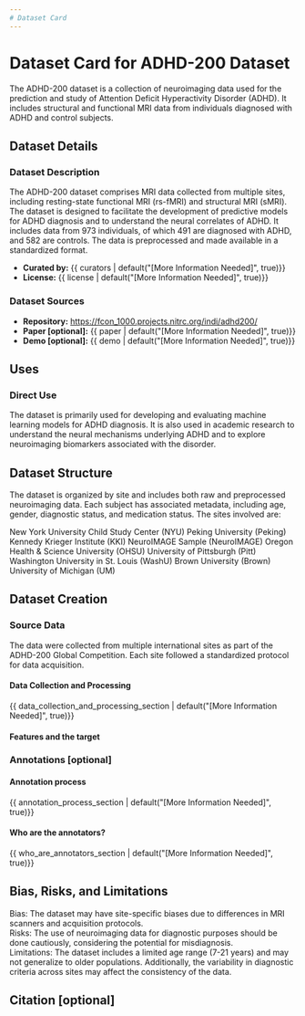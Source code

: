 ```yaml
---
# Dataset Card
---
```


# Dataset Card for ADHD-200 Dataset

The ADHD-200 dataset is a collection of neuroimaging data used for the prediction and study of Attention Deficit Hyperactivity Disorder (ADHD). It includes structural and functional MRI data from individuals diagnosed with ADHD and control subjects.

## Dataset Details

### Dataset Description

The ADHD-200 dataset comprises MRI data collected from multiple sites, including resting-state functional MRI (rs-fMRI) and structural MRI (sMRI). The dataset is designed to facilitate the development of predictive models for ADHD diagnosis and to understand the neural correlates of ADHD. It includes data from 973 individuals, of which 491 are diagnosed with ADHD, and 582 are controls. The data is preprocessed and made available in a standardized format.

- **Curated by:** {{ curators | default("[More Information Needed]", true)}}
- **License:** {{ license | default("[More Information Needed]", true)}}

### Dataset Sources 

<!-- Provide the basic links for the dataset. -->

- **Repository:** https://fcon_1000.projects.nitrc.org/indi/adhd200/
- **Paper [optional]:** {{ paper | default("[More Information Needed]", true)}}
- **Demo [optional]:** {{ demo | default("[More Information Needed]", true)}}

## Uses

### Direct Use

The dataset is primarily used for developing and evaluating machine learning models for ADHD diagnosis. It is also used in academic research to understand the neural mechanisms underlying ADHD and to explore neuroimaging biomarkers associated with the disorder.


## Dataset Structure

The dataset is organized by site and includes both raw and preprocessed neuroimaging data. Each subject has associated metadata, including age, gender, diagnostic status, and medication status. The sites involved are:

New York University Child Study Center (NYU)
Peking University (Peking)
Kennedy Krieger Institute (KKI)
NeuroIMAGE Sample (NeuroIMAGE)
Oregon Health & Science University (OHSU)
University of Pittsburgh (Pitt)
Washington University in St. Louis (WashU)
Brown University (Brown)
University of Michigan (UM)

## Dataset Creation

### Source Data

The data were collected from multiple international sites as part of the ADHD-200 Global Competition. Each site followed a standardized protocol for data acquisition.


#### Data Collection and Processing

<!-- This section describes the data collection and processing process such as data selection criteria, filtering and normalization methods, tools and libraries used, etc. -->

{{ data_collection_and_processing_section | default("[More Information Needed]", true)}}

#### Features and the target

<!-- This section describes the features of the dataset and the target of the project -->

### Annotations [optional]

<!-- If the dataset contains annotations which are not part of the initial data collection, use this section to describe them. -->

#### Annotation process

<!-- This section describes the annotation process such as annotation tools used in the process, the amount of data annotated, annotation guidelines provided to the annotators, interannotator statistics, annotation validation, etc. -->

{{ annotation_process_section | default("[More Information Needed]", true)}}

#### Who are the annotators?

<!-- This section describes the people or systems who created the annotations. -->

{{ who_are_annotators_section | default("[More Information Needed]", true)}}


## Bias, Risks, and Limitations
Bias: The dataset may have site-specific biases due to differences in MRI scanners and acquisition protocols. <br />
Risks: The use of neuroimaging data for diagnostic purposes should be done cautiously, considering the potential for misdiagnosis.<br />
Limitations: The dataset includes a limited age range (7-21 years) and may not generalize to older populations. Additionally, the variability in diagnostic criteria across sites may affect the consistency of the data.<br />


## Citation [optional]

<!-- If there is a paper or blog post introducing the dataset, the APA and Bibtex information for that should go in this section. -->

